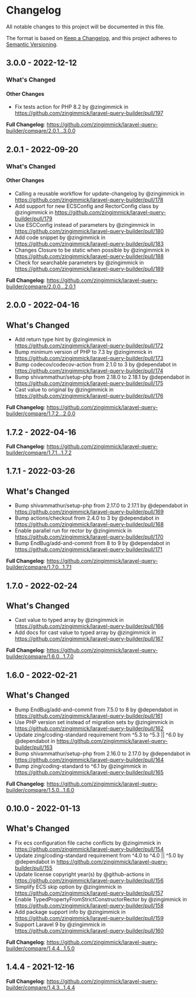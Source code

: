 # Changelog

All notable changes to this project will be documented in this file.

The format is based on [Keep a Changelog](https://keepachangelog.com/en/1.0.0/),
and this project adheres to [Semantic Versioning](https://semver.org/spec/v2.0.0.html).

## 3.0.0 - 2022-12-12

<!-- Release notes generated using configuration in .github/release.yml at 3.x -->
### What's Changed

#### Other Changes

- Fix tests action for PHP 8.2 by @zingimmick in https://github.com/zingimmick/laravel-query-builder/pull/197

**Full Changelog**: https://github.com/zingimmick/laravel-query-builder/compare/2.0.1...3.0.0

## 2.0.1 - 2022-09-20

<!-- Release notes generated using configuration in .github/release.yml at 2.x -->
### What's Changed

#### Other Changes

- Calling a reusable workflow for update-changelog by @zingimmick in https://github.com/zingimmick/laravel-query-builder/pull/178
- Add support for new ECSConfig and RectorConfig class by @zingimmick in https://github.com/zingimmick/laravel-query-builder/pull/179
- Use ESCConfig instead of parameters by @zingimmick in https://github.com/zingimmick/laravel-query-builder/pull/180
- Add code snippet by @zingimmick in https://github.com/zingimmick/laravel-query-builder/pull/183
- Changes Closure to be static when possible by @zingimmick in https://github.com/zingimmick/laravel-query-builder/pull/188
- Check for searchable parameters by @zingimmick in https://github.com/zingimmick/laravel-query-builder/pull/189

**Full Changelog**: https://github.com/zingimmick/laravel-query-builder/compare/2.0.0...2.0.1

## 2.0.0 - 2022-04-16

## What's Changed

- Add return type hint by @zingimmick in https://github.com/zingimmick/laravel-query-builder/pull/172
- Bump minimum version of PHP to 7.3 by @zingimmick in https://github.com/zingimmick/laravel-query-builder/pull/173
- Bump codecov/codecov-action from 2.1.0 to 3 by @dependabot in https://github.com/zingimmick/laravel-query-builder/pull/174
- Bump shivammathur/setup-php from 2.18.0 to 2.18.1 by @dependabot in https://github.com/zingimmick/laravel-query-builder/pull/175
- Cast value to original by @zingimmick in https://github.com/zingimmick/laravel-query-builder/pull/176

**Full Changelog**: https://github.com/zingimmick/laravel-query-builder/compare/1.7.2...2.0.0

## 1.7.2 - 2022-04-16

**Full Changelog**: https://github.com/zingimmick/laravel-query-builder/compare/1.7.1...1.7.2

## 1.7.1 - 2022-03-26

## What's Changed

- Bump shivammathur/setup-php from 2.17.0 to 2.17.1 by @dependabot in https://github.com/zingimmick/laravel-query-builder/pull/169
- Bump actions/checkout from 2.4.0 to 3 by @dependabot in https://github.com/zingimmick/laravel-query-builder/pull/168
- Enable parallel run for rector by @zingimmick in https://github.com/zingimmick/laravel-query-builder/pull/170
- Bump EndBug/add-and-commit from 8 to 9 by @dependabot in https://github.com/zingimmick/laravel-query-builder/pull/171

**Full Changelog**: https://github.com/zingimmick/laravel-query-builder/compare/1.7.0...1.7.1

## 1.7.0 - 2022-02-24

## What's Changed

- Cast value to typed array by @zingimmick in https://github.com/zingimmick/laravel-query-builder/pull/166
- Add docs for cast value to typed array by @zingimmick in https://github.com/zingimmick/laravel-query-builder/pull/167

**Full Changelog**: https://github.com/zingimmick/laravel-query-builder/compare/1.6.0...1.7.0

## 1.6.0 - 2022-02-21

## What's Changed

- Bump EndBug/add-and-commit from 7.5.0 to 8 by @dependabot in https://github.com/zingimmick/laravel-query-builder/pull/161
- Use PHP version set instead of migration sets by @zingimmick in https://github.com/zingimmick/laravel-query-builder/pull/162
- Update zing/coding-standard requirement from ^5.3 to ^5.3 || ^6.0 by @dependabot in https://github.com/zingimmick/laravel-query-builder/pull/163
- Bump shivammathur/setup-php from 2.16.0 to 2.17.0 by @dependabot in https://github.com/zingimmick/laravel-query-builder/pull/164
- Bump zing/coding-standard to ^6.1 by @zingimmick in https://github.com/zingimmick/laravel-query-builder/pull/165

**Full Changelog**: https://github.com/zingimmick/laravel-query-builder/compare/1.5.0...1.6.0

## 0.10.0 - 2022-01-13

## What's Changed

- Fix ecs configuration file cache conflicts by @zingimmick in https://github.com/zingimmick/laravel-query-builder/pull/154
- Update zing/coding-standard requirement from ^4.0 to ^4.0 || ^5.0 by @dependabot in https://github.com/zingimmick/laravel-query-builder/pull/155
- Update license copyright year(s) by @github-actions in https://github.com/zingimmick/laravel-query-builder/pull/156
- Simplify ECS skip option by @zingimmick in https://github.com/zingimmick/laravel-query-builder/pull/157
- Enable TypedPropertyFromStrictConstructorRector by @zingimmick in https://github.com/zingimmick/laravel-query-builder/pull/158
- Add package support info by @zingimmick in https://github.com/zingimmick/laravel-query-builder/pull/159
- Support Laravel 9 by @zingimmick in https://github.com/zingimmick/laravel-query-builder/pull/160

**Full Changelog**: https://github.com/zingimmick/laravel-query-builder/compare/1.4.4...1.5.0

## 1.4.4 - 2021-12-16

**Full Changelog**: https://github.com/zingimmick/laravel-query-builder/compare/1.4.3...1.4.4
